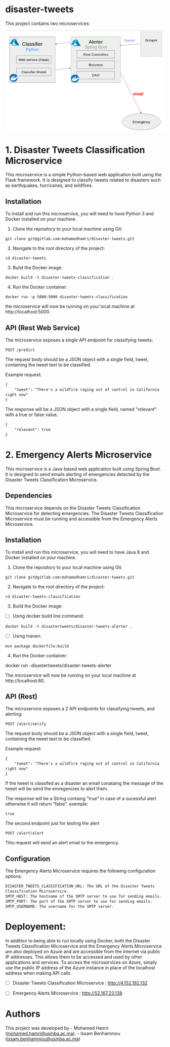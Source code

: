 # disaster-tweets
This project contains two microservices:

![Architecture Schema](./schema.png)

# 1. Disaster Tweets Classification Microservice

This microservice is a simple Python-based web application built using the Flask framework. It is designed to classify tweets related to disasters such as earthquakes, hurricanes, and wildfires.

## Installation

To install and run this microservice, you will need to have Python 3 and Docker installed on your machine.

1.  Clone the repository to your local machine using Git:

```
git clone git@gitlab.com:mohamedhamri/disaster-tweets.git

```

2.  Navigate to the root directory of the project:

```
cd disaster-tweets

```

3.  Build the Docker image:

```
docker build -t disaster-tweets-classification .

```


4.  Run the Docker container:

```
docker run -p 5000:5000 disaster-tweets-classification

```
the microservice will now be running on your local machine at http://localhost:5000.

## API (Rest Web Service)

The microservice exposes a single API endpoint for classifying tweets:

```
POST /predict
```

The request body should be a JSON object with a single field, tweet, containing the tweet text to be classified.

Example request:

```
{
    "tweet": "There's a wildfire raging out of control in California right now"
}
```

The response will be a JSON object with a single field, named "relevant" with a true or false value.
```
{
    "relevant": true
}
```

# 2. Emergency Alerts Microservice

This microservice is a Java-based web application built using Spring Boot. It is designed to send emails alerting of emergencies detected by the Disaster Tweets Classification Microservice.

## Dependencies

This microservice depends on the Disaster Tweets Classification Microservice for detecting emergencies. The Disaster Tweets Classification Microservice must be running and accessible from the Emergency Alerts Microservice.

## Installation

To install and run this microservice, you will need to have Java 8 and Docker installed on your machine.

1.    Clone the repository to your local machine using Git:
```
git clone git@gitlab.com:mohamedhamri/disaster-tweets.git

```

2.   Navigate to the root directory of the project:
```
cd disaster-tweets-classification
```

3.    Build the Docker image:

- [ ] Using docker build line command:

```
docker build -t disastertweets/disaster-tweets-alerter .

```

- [ ] Using maven:

```
mvn package dockerfile:build
```

4.    Run the Docker container:

docker run -disastertweets/disaster-tweets-alerter

The microservice will now be running on your local machine at http://localhost:80.


## API (Rest)

The microservice exposes a 2 API endpoints for classifying tweets, and alerting:

```
POST /alert/verify
```

The request body should be a JSON object with a single field, tweet, containing the tweet text to be classified.

Example request:

```
{
    "tweet": "There's a wildfire raging out of control in California right now"
}
```
If the tweet is classifed as a disaster an email conataing the message of the tweet will be send the emregencies to alert them.

The response will be a String containg "true" in case of a sucessful alert otherwise it will return "false".
exemple:
```
true
```

The second endpoint just for testing the alert
```
POST /alert/alert
```
This request will send an alert email to the emergency.

## Configuration

The Emergency Alerts Microservice requires the following configuration options:

    DISASTER_TWEETS_CLASSIFICATION_URL: The URL of the Disaster Tweets Classification Microservice.
    SMTP_HOST: The hostname of the SMTP server to use for sending emails.
    SMTP_PORT: The port of the SMTP server to use for sending emails.
    SMTP_USERNAME: The username for the SMTP server.

# Deployement:

In addition to being able to run locally using Docker, both the Disaster Tweets Classification Microservice and the Emergency Alerts Microservice are also deployed on Azure and are accessible from the internet via public IP addresses. This allows them to be accessed and used by other applications and services. To access the microservices on Azure, simply use the public IP address of the Azure instance in place of the localhost address when making API calls.

- [ ] Disaster Tweets Classification Microservice : http://4.152.192.132

- [ ] Emergency Alerts Microservice : http://52.167.23.138

# Authors

This project was developed by 
    - Mohamed Hamri (mohamed.hamri@usmba.ac.ma).
    - Issam Benhammou (issam.benhammou@usmba.ac.ma)